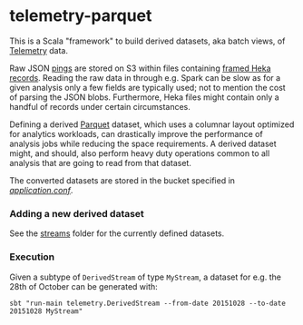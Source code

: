 # telemetry-parquet

This is a Scala "framework" to build derived datasets, aka batch views, of [Telemetry](https://wiki.mozilla.org/Telemetry) data.

Raw JSON [pings](https://ci.mozilla.org/job/mozilla-central-docs/Tree_Documentation/toolkit/components/telemetry/telemetry/pings.html) are stored on S3 within files containing [framed Heka records](https://hekad.readthedocs.org/en/latest/message/index.html#stream-framing). Reading the raw data in through e.g. Spark can be slow as for a given analysis only a few fields are typically used; not to mention the cost of parsing the JSON blobs. Furthermore, Heka files might contain only a handful of records under certain circumstances.

Defining a derived [Parquet](https://parquet.apache.org/) dataset, which uses a columnar layout optimized for analytics workloads, can drastically improve the performance of analysis jobs while reducing the space requirements. A derived dataset might, and should, also perform heavy duty operations common to all analysis that are going to read from that dataset.

The converted datasets are stored in the bucket specified in [*application.conf*](https://github.com/vitillo/aws-lambda-parquet/blob/master/src/main/resources/application.conf#L2).

### Adding a new derived dataset

See the [streams](https://github.com/vitillo/telemetry-parquet/blob/master/src/main/scala/streams) folder for the currently defined datasets.

### Execution
Given a subtype of `DerivedStream` of type `MyStream`, a dataset for e.g. the 28th of October can be generated with:
```
sbt "run-main telemetry.DerivedStream --from-date 20151028 --to-date 20151028 MyStream"
```
